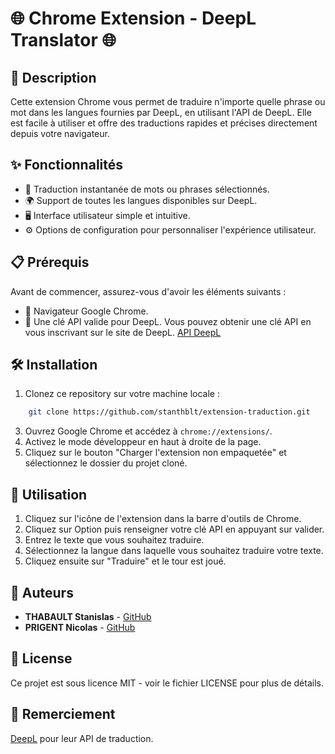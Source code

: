 # 🌐 Chrome Extension - DeepL Translator 🌐

## 📜 Description

Cette extension Chrome vous permet de traduire n'importe quelle phrase ou mot dans les langues fournies par DeepL, en utilisant l'API de DeepL. Elle est facile à utiliser et offre des traductions rapides et précises directement depuis votre navigateur.

## ✨ Fonctionnalités

-   🔄 Traduction instantanée de mots ou phrases sélectionnés.
-   🌍 Support de toutes les langues disponibles sur DeepL.
-   🖥️ Interface utilisateur simple et intuitive.
-   ⚙️ Options de configuration pour personnaliser l'expérience utilisateur.

## 📋 Prérequis

Avant de commencer, assurez-vous d'avoir les éléments suivants :

-   🧩 Navigateur Google Chrome.
-   🔑 Une clé API valide pour DeepL. Vous pouvez obtenir une clé API en vous inscrivant sur le site de DeepL. [API DeepL](https://www.deepl.com/fr/signup?cta=checkout)

## 🛠️ Installation

1.  Clonez ce repository sur votre machine locale :
```bash
    git clone https://github.com/stanthblt/extension-traduction.git
``` 
3.  Ouvrez Google Chrome et accédez à `chrome://extensions/`.
4.  Activez le mode développeur en haut à droite de la page.
5.  Cliquez sur le bouton "Charger l'extension non empaquetée" et sélectionnez le dossier du projet cloné.

## 🚀 Utilisation

1.  Cliquez sur l'icône de l'extension dans la barre d'outils de Chrome.
2.  Cliquez sur Option puis renseigner votre clé API en appuyant sur valider.
3.  Entrez le texte que vous souhaitez traduire.
4.  Sélectionnez la langue dans laquelle vous souhaitez traduire votre texte.
5.  Cliquez ensuite sur "Traduire" et le tour est joué.

## 👥 Auteurs

-   **THABAULT Stanislas** - [GitHub](https://github.com/stanthblt)
-   **PRIGENT Nicolas** - [GitHub](https://github.com/nicoocaa)

## 📄 License

Ce projet est sous licence MIT - voir le fichier LICENSE pour plus de détails.

## 🙏 Remerciement

[DeepL](https://www.deepl.com/) pour leur API de traduction.
